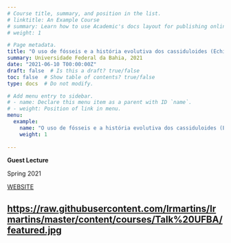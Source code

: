 ```yaml
---
# Course title, summary, and position in the list.
# linktitle: An Example Course
# summary: Learn how to use Academic's docs layout for publishing online courses, software documentation, and tutorials.
# weight: 1

# Page metadata.
title: "O uso de fósseis e a história evolutiva dos cassiduloides (Echinoidea) e evolução do anel calcário em Dendrochirotida( Holothuroidea)"
summary: Universidade Federal da Bahia, 2021
date: "2021-06-10 T00:00:00Z"
draft: false  # Is this a draft? true/false
toc: false  # Show table of contents? true/false
type: docs  # Do not modify.

# Add menu entry to sidebar.
# - name: Declare this menu item as a parent with ID `name`.
# - weight: Position of link in menu.
menu:
  example:
    name: "O uso de fósseis e a história evolutiva dos cassiduloides (Echinoidea) e evolução do anel calcário em Dendrochirotida( Holothuroidea)"
    weight: 1
    
---
```


**Guest Lecture**

Spring 2021

[WEBSITE](https://biologia.ufba.br/)

https://raw.githubusercontent.com/lrmartins/lrmartins/master/content/courses/Talk%20UFBA/featured.jpg
---
